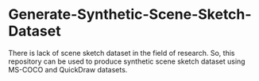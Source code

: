 # Generate-Synthetic-Scene-Sketch-Dataset
There is lack of scene sketch dataset in the field of research. So, this repository can be used to produce synthetic scene sketch dataset using MS-COCO and QuickDraw datasets.
